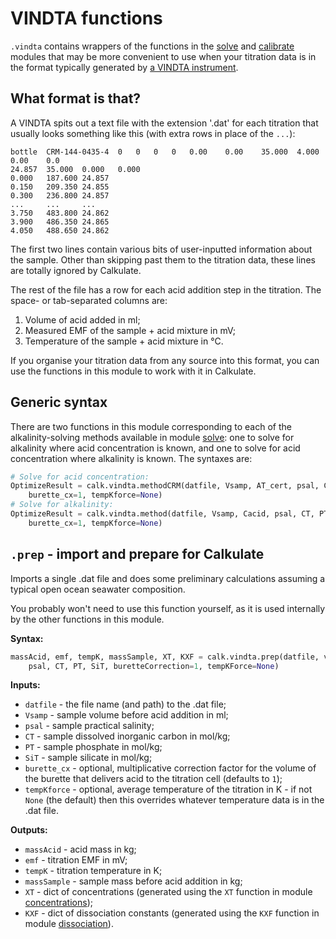 # VINDTA functions

`.vindta` contains wrappers of the functions in the [solve](../solve) and [calibrate](../calibrate) modules that may be more convenient to use when your titration data is in the format typically generated by [a VINDTA instrument](http://www.marianda.com/index.php?site=products&subsite=vindta3c).

## What format is that?

A VINDTA spits out a text file with the extension '.dat' for each titration that usually looks something like this (with extra rows in place of the `...`):

    bottle	CRM-144-0435-4	0	0	0	0	0.00	0.00	35.000	4.000	0.00	0.0
    24.857	35.000	0.000	0.000
    0.000	187.600	24.857
    0.150	209.350	24.855
    0.300	236.800	24.857
    ...     ...     ...
    3.750	483.800	24.862
    3.900	486.350	24.865
    4.050	488.650	24.862

The first two lines contain various bits of user-inputted information about the sample. Other than skipping past them to the titration data, these lines are totally ignored by Calkulate.

The rest of the file has a row for each acid addition step in the titration. The space- or tab-separated columns are:

  1. Volume of acid added in ml;
  2. Measured EMF of the sample + acid mixture in mV;
  3. Temperature of the sample + acid mixture in °C.

If you organise your titration data from any source into this format, you can use the functions in this module to work with it in Calkulate.

## Generic syntax

There are two functions in this module corresponding to each of the alkalinity-solving methods available in module [solve](../solve): one to solve for alkalinity where acid concentration is known, and one to solve for acid concentration where alkalinity is known. The syntaxes are:

```python
# Solve for acid concentration:
OptimizeResult = calk.vindta.methodCRM(datfile, Vsamp, AT_cert, psal, CT, PT,
    burette_cx=1, tempKforce=None)
# Solve for alkalinity:
OptimizeResult = calk.vindta.method(datfile, Vsamp, Cacid, psal, CT, PT,
    burette_cx=1, tempKforce=None)
```

## `.prep` - import and prepare for Calkulate

Imports a single .dat file and does some preliminary calculations assuming a typical open ocean seawater composition.

You probably won't need to use this function yourself, as it is used internally by the other functions in this module.

**Syntax:**

```python
massAcid, emf, tempK, massSample, XT, KXF = calk.vindta.prep(datfile, volSample,
    psal, CT, PT, SiT, buretteCorrection=1, tempKForce=None)
```

**Inputs:**

  * `datfile` - the file name (and path) to the .dat file;
  * `Vsamp` - sample volume before acid addition in ml;
  * `psal` - sample practical salinity;
  * `CT` - sample dissolved inorganic carbon in mol/kg;
  * `PT` - sample phosphate in mol/kg;
  * `SiT` - sample silicate in mol/kg;
  * `burette_cx` - optional, multiplicative correction factor for the volume of the burette that delivers acid to the titration cell (defaults to `1`);
  * `tempKforce` - optional, average temperature of the titration in K - if not `None` (the default) then this overrides whatever temperature data is in the .dat file.

**Outputs:**

  * `massAcid` - acid mass in kg;
  * `emf` - titration EMF in mV;
  * `tempK` - titration temperature in K;
  * `massSample` - sample mass before acid addition in kg;
  * `XT` - dict of concentrations (generated using the `XT` function in module [concentrations](../concentrations));
  * `KXF` - dict of dissociation constants (generated using the `KXF` function in module [dissociation](../dissociation)).

